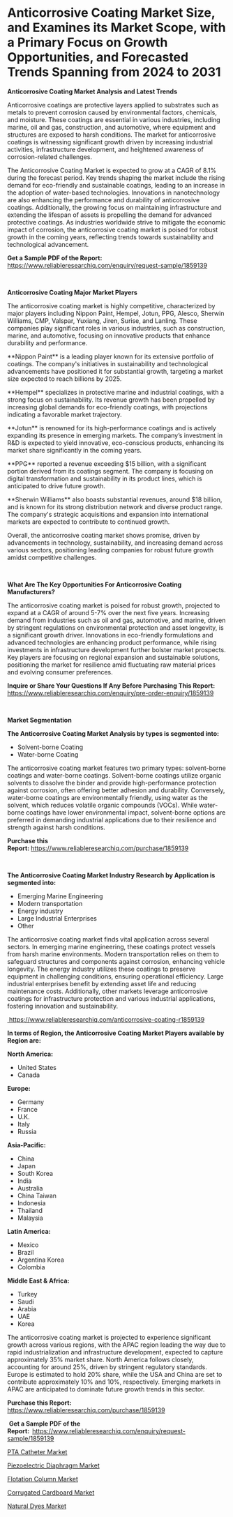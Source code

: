 <p><h1>Anticorrosive Coating Market Size, and Examines its Market Scope, with a Primary Focus on Growth Opportunities, and Forecasted Trends Spanning from 2024 to 2031</h1></p><p><strong>Anticorrosive Coating Market Analysis and Latest Trends</strong></p>
<p><p>Anticorrosive coatings are protective layers applied to substrates such as metals to prevent corrosion caused by environmental factors, chemicals, and moisture. These coatings are essential in various industries, including marine, oil and gas, construction, and automotive, where equipment and structures are exposed to harsh conditions. The market for anticorrosive coatings is witnessing significant growth driven by increasing industrial activities, infrastructure development, and heightened awareness of corrosion-related challenges.</p><p>The Anticorrosive Coating Market is expected to grow at a CAGR of 8.1% during the forecast period. Key trends shaping the market include the rising demand for eco-friendly and sustainable coatings, leading to an increase in the adoption of water-based technologies. Innovations in nanotechnology are also enhancing the performance and durability of anticorrosive coatings. Additionally, the growing focus on maintaining infrastructure and extending the lifespan of assets is propelling the demand for advanced protective coatings. As industries worldwide strive to mitigate the economic impact of corrosion, the anticorrosive coating market is poised for robust growth in the coming years, reflecting trends towards sustainability and technological advancement.</p></p>
<p><strong>Get a Sample PDF of the Report:&nbsp;</strong> <a href="https://www.reliableresearchiq.com/enquiry/request-sample/1859139?utm_campaign=100&utm_medium=2&utm_source=Github&utm_content=ia&utm_term=07112024&utm_id=anticorrosive-coating">https://www.reliableresearchiq.com/enquiry/request-sample/1859139</a></p>
<p>&nbsp;</p>
<p><strong>Anticorrosive Coating Major Market Players</strong></p>
<p><p>The anticorrosive coating market is highly competitive, characterized by major players including Nippon Paint, Hempel, Jotun, PPG, Alesco, Sherwin Williams, CMP, Valspar, Yuxiang, Jiren, Surise, and Lanling. These companies play significant roles in various industries, such as construction, marine, and automotive, focusing on innovative products that enhance durability and performance.</p><p>**Nippon Paint** is a leading player known for its extensive portfolio of coatings. The company's initiatives in sustainability and technological advancements have positioned it for substantial growth, targeting a market size expected to reach billions by 2025.</p><p>**Hempel** specializes in protective marine and industrial coatings, with a strong focus on sustainability. Its revenue growth has been propelled by increasing global demands for eco-friendly coatings, with projections indicating a favorable market trajectory.</p><p>**Jotun** is renowned for its high-performance coatings and is actively expanding its presence in emerging markets. The company’s investment in R&D is expected to yield innovative, eco-conscious products, enhancing its market share significantly in the coming years.</p><p>**PPG** reported a revenue exceeding $15 billion, with a significant portion derived from its coatings segment. The company is focusing on digital transformation and sustainability in its product lines, which is anticipated to drive future growth.</p><p>**Sherwin Williams** also boasts substantial revenues, around $18 billion, and is known for its strong distribution network and diverse product range. The company's strategic acquisitions and expansion into international markets are expected to contribute to continued growth.</p><p>Overall, the anticorrosive coating market shows promise, driven by advancements in technology, sustainability, and increasing demand across various sectors, positioning leading companies for robust future growth amidst competitive challenges.</p></p>
<p>&nbsp;</p>
<p><strong>What Are The Key Opportunities For Anticorrosive Coating Manufacturers?</strong></p>
<p><p>The anticorrosive coating market is poised for robust growth, projected to expand at a CAGR of around 5-7% over the next five years. Increasing demand from industries such as oil and gas, automotive, and marine, driven by stringent regulations on environmental protection and asset longevity, is a significant growth driver. Innovations in eco-friendly formulations and advanced technologies are enhancing product performance, while rising investments in infrastructure development further bolster market prospects. Key players are focusing on regional expansion and sustainable solutions, positioning the market for resilience amid fluctuating raw material prices and evolving consumer preferences.</p></p>
<p><strong>Inquire or Share Your Questions If Any Before Purchasing This Report:</strong> <a href="https://www.reliableresearchiq.com/enquiry/pre-order-enquiry/1859139?utm_campaign=100&utm_medium=2&utm_source=Github&utm_content=ia&utm_term=07112024&utm_id=anticorrosive-coating">https://www.reliableresearchiq.com/enquiry/pre-order-enquiry/1859139</a></p>
<p>&nbsp;</p>
<p><strong>Market Segmentation</strong></p>
<p><strong>The Anticorrosive Coating Market Analysis by types is segmented into:</strong></p>
<p><ul><li>Solvent-borne Coating</li><li>Water-borne Coating</li></ul></p>
<p><p>The anticorrosive coating market features two primary types: solvent-borne coatings and water-borne coatings. Solvent-borne coatings utilize organic solvents to dissolve the binder and provide high-performance protection against corrosion, often offering better adhesion and durability. Conversely, water-borne coatings are environmentally friendly, using water as the solvent, which reduces volatile organic compounds (VOCs). While water-borne coatings have lower environmental impact, solvent-borne options are preferred in demanding industrial applications due to their resilience and strength against harsh conditions.</p></p>
<p><strong>Purchase this Report:&nbsp;</strong><a href="https://www.reliableresearchiq.com/purchase/1859139?utm_campaign=100&utm_medium=2&utm_source=Github&utm_content=ia&utm_term=07112024&utm_id=anticorrosive-coating">https://www.reliableresearchiq.com/purchase/1859139</a></p>
<p>&nbsp;</p>
<p><strong>The Anticorrosive Coating Market Industry Research by Application is segmented into:</strong></p>
<p><ul><li>Emerging Marine Engineering</li><li>Modern transportation</li><li>Energy industry</li><li>Large Industrial Enterprises</li><li>Other</li></ul></p>
<p><p>The anticorrosive coating market finds vital application across several sectors. In emerging marine engineering, these coatings protect vessels from harsh marine environments. Modern transportation relies on them to safeguard structures and components against corrosion, enhancing vehicle longevity. The energy industry utilizes these coatings to preserve equipment in challenging conditions, ensuring operational efficiency. Large industrial enterprises benefit by extending asset life and reducing maintenance costs. Additionally, other markets leverage anticorrosive coatings for infrastructure protection and various industrial applications, fostering innovation and sustainability.</p></p>
<p><a href="https://www.reliableresearchiq.com/anticorrosive-coating-r1859139?utm_campaign=100&utm_medium=2&utm_source=Github&utm_content=ia&utm_term=07112024&utm_id=anticorrosive-coating">&nbsp;https://www.reliableresearchiq.com/anticorrosive-coating-r1859139</a></p>
<p><strong>In terms of Region, the Anticorrosive Coating Market Players available by Region are:</strong></p>
<p>
    <p> <strong> North America: </strong>
        <ul>
            <li>United States</li>
            <li>Canada</li>
        </ul>
        </p> 
    <p> <strong> Europe: </strong>
        <ul>
            <li>Germany</li>
            <li>France</li>
            <li>U.K.</li>
            <li>Italy</li>
            <li>Russia</li>
        </ul>
        </p> 
    <p> <strong> Asia-Pacific: </strong>
        <ul>
            <li>China</li>
            <li>Japan</li>
            <li>South Korea</li>
            <li>India</li>
            <li>Australia</li>
            <li>China Taiwan</li>
            <li>Indonesia</li>
            <li>Thailand</li>
            <li>Malaysia</li>
        </ul>
        </p> 
    <p> <strong> Latin America: </strong>
        <ul>
            <li>Mexico</li>
            <li>Brazil</li>
            <li>Argentina Korea</li>
            <li>Colombia</li>
        </ul>
        </p> 
    <p> <strong> Middle East & Africa: </strong>
        <ul>
            <li>Turkey</li>
            <li>Saudi</li>
            <li>Arabia</li>
            <li>UAE</li>
            <li>Korea</li>
        </ul>
    </p>
    </p>
<p><p>The anticorrosive coating market is projected to experience significant growth across various regions, with the APAC region leading the way due to rapid industrialization and infrastructure development, expected to capture approximately 35% market share. North America follows closely, accounting for around 25%, driven by stringent regulatory standards. Europe is estimated to hold 20% share, while the USA and China are set to contribute approximately 10% and 10%, respectively. Emerging markets in APAC are anticipated to dominate future growth trends in this sector.</p></p>
<p><strong>Purchase this Report: </strong><a href="https://www.reliableresearchiq.com/purchase/1859139?utm_campaign=100&utm_medium=2&utm_source=Github&utm_content=ia&utm_term=07112024&utm_id=anticorrosive-coating">https://www.reliableresearchiq.com/purchase/1859139</a></p>
<p>&nbsp;<strong>Get a Sample PDF of the Report:&nbsp;&nbsp;</strong><a href="https://www.reliableresearchiq.com/enquiry/request-sample/1859139?utm_campaign=100&utm_medium=2&utm_source=Github&utm_content=ia&utm_term=07112024&utm_id=anticorrosive-coating">https://www.reliableresearchiq.com/enquiry/request-sample/1859139</a></p>
<p><strong></strong></p>
<p><p><a href="https://issuu.com/reportprime-2/docs/pta-catheter-market-size-2030.pptx_4356a081a2eaab?utm_campaign=100&utm_medium=2&utm_source=Github&utm_content=ia&utm_term=07112024&utm_id=anticorrosive-coating">PTA Catheter Market</a></p><p><a href="https://github.com/lyndi2n3hdalbey/Market-Research-Report-List-1/blob/main/piezoelectric-diaphragm-market.md?utm_campaign=100&utm_medium=2&utm_source=Github&utm_content=ia&utm_term=07112024&utm_id=anticorrosive-coating">Piezoelectric Diaphragm Market</a></p><p><a href="https://github.com/nicoletavirag/Market-Research-Report-List-5/blob/main/flotation-column-market.md?utm_campaign=100&utm_medium=2&utm_source=Github&utm_content=ia&utm_term=07112024&utm_id=anticorrosive-coating">Flotation Column Market</a></p><p><a href="https://github.com/halleabdon2v1s/Market-Research-Report-List-1/blob/main/corrugated-cardboard-market.md?utm_campaign=100&utm_medium=2&utm_source=Github&utm_content=ia&utm_term=07112024&utm_id=anticorrosive-coating">Corrugated Cardboard Market</a></p><p><a href="https://github.com/kymakles68e5/Market-Research-Report-List-1/blob/main/natural-dyes-market.md?utm_campaign=100&utm_medium=2&utm_source=Github&utm_content=ia&utm_term=07112024&utm_id=anticorrosive-coating">Natural Dyes Market</a></p></p>